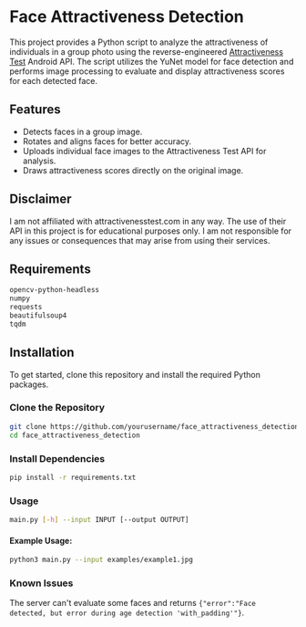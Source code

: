 # Face Attractiveness Detection

This project provides a Python script to analyze the attractiveness of individuals in a group photo using the reverse-engineered [Attractiveness Test](https://play.google.com/store/apps/details?id=com.rsapps.attractiveness_test_flutter) Android API. The script utilizes the YuNet model for face detection and performs image processing to evaluate and display attractiveness scores for each detected face.

## Features

- Detects faces in a group image.
- Rotates and aligns faces for better accuracy.
- Uploads individual face images to the Attractiveness Test API for analysis.
- Draws attractiveness scores directly on the original image.

## Disclaimer
I am not affiliated with attractivenesstest.com in any way. The use of their API in this project is for educational purposes only. I am not responsible for any issues or consequences that may arise from using their services.

## Requirements
```bash
opencv-python-headless
numpy
requests
beautifulsoup4
tqdm
```

## Installation

To get started, clone this repository and install the required Python packages.

### Clone the Repository

```bash
git clone https://github.com/yourusername/face_attractiveness_detection.git
cd face_attractiveness_detection
```

### Install Dependencies
```bash
pip install -r requirements.txt
```

### Usage
```bash
main.py [-h] --input INPUT [--output OUTPUT]
```
#### Example Usage:
```bash
python3 main.py --input examples/example1.jpg
```

### Known Issues
The server can't evaluate some faces and returns `{"error":"Face detected, but error during age detection 'with_padding'"}`.
